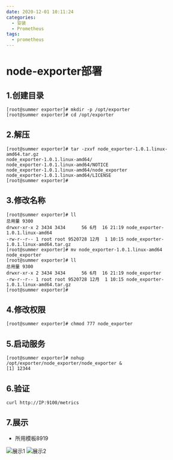 ```yaml
---
date: 2020-12-01 10:11:24
categories:
  - 安装
  - Prometheus
tags:
  - prometheus
---
```

# node-exporter部署

## 1.创建目录

```shell
[root@summer exporter]# mkdir -p /opt/exporter
[root@summer exporter]# cd /opt/exporter
```

## 2.解压

```shell
[root@summer exporter]# tar -zxvf node_exporter-1.0.1.linux-amd64.tar.gz 
node_exporter-1.0.1.linux-amd64/
node_exporter-1.0.1.linux-amd64/NOTICE
node_exporter-1.0.1.linux-amd64/node_exporter
node_exporter-1.0.1.linux-amd64/LICENSE
[root@summer exporter]#
```

## 3.修改名称

```shell
[root@summer exporter]# ll
总用量 9300
drwxr-xr-x 2 3434 3434      56 6月  16 21:19 node_exporter-1.0.1.linux-amd64
-rw-r--r-- 1 root root 9520728 12月  1 10:15 node_exporter-1.0.1.linux-amd64.tar.gz
[root@summer exporter]# mv node_exporter-1.0.1.linux-amd64 node_exporter
[root@summer exporter]# ll
总用量 9300
drwxr-xr-x 2 3434 3434      56 6月  16 21:19 node_exporter
-rw-r--r-- 1 root root 9520728 12月  1 10:15 node_exporter-1.0.1.linux-amd64.tar.gz
[root@summer exporter]# 
```

## 4.修改权限

```shell
[root@summer exporter]# chmod 777 node_exporter
```

## 5.启动服务

```shell
[root@summer exporter]# nohup /opt/exporter/node_exporter/node_exporter &
[1] 12344
```

## 6.验证

```shell
curl http://IP:9100/metrics
```

## 7.展示

- 所用模板8919

![展示1](https://cdn.jsdelivr.net/gh/summerking1/image@main/808.png)
![展示2](https://cdn.jsdelivr.net/gh/summerking1/image@main/809.png)
